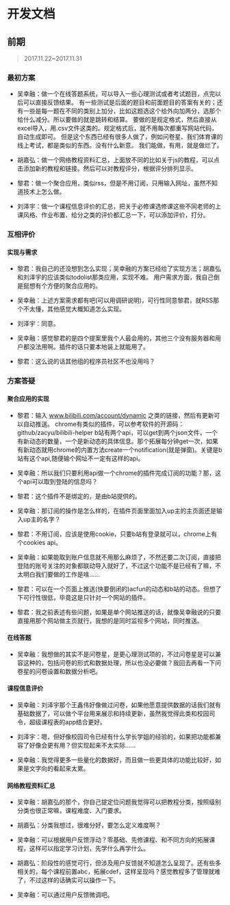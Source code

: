 ﻿# 开发文档

## 前期
> 2017.11.22~2017.11.31

### 最初方案
* 吴幸融：做一个在线答题系统，可以导入一些心理测试或者考试题目，点完以后可以直接反馈结果。
有一些测试是后面的题目和前面题目的答案有关的；还有一些是每一题在不同的类别上加分，比如这题选这个给外向加两分，选那个给什么减分。所以要做的就是跳转和结算。
要做的是规定格式，然后直接从excel导入，用.csv文件这类的。规定格式后，就不用每次都重写网站代码，自动生成即可。
但是这个东西已经有很多人做了，例如问卷星、我们体育课的线上考试，都是类似的东西。没有什么新意。
我们能做，有用，就是做烂了。

* 胡嘉弘：做一个网络教程资料汇总，上面放不同的比如关于js的教程，可以点击添加新的教程和链接。然后可以对教程评分，根据评分排列显示。

* 黎君：做一个聚合应用，类似rss，但是不用订阅，只用输入网址，虽然不知道技术上怎么做。

* 刘泽宇：做一个课程信息评价的汇总，把关于必修课选修课这些不同老师的上课风格、作业布置、给分之类的评价都汇总一下，可以添加评价，打分。

### 互相评价
#### 实现与需求
* 黎君：我自己的还没想到怎么实现；吴幸融的方案已经给了实现方法；胡嘉弘和刘泽宇的应该类似todolist那类应用，实现不难。
用户需求方面，我自己倒是挺想有个方便的聚合应用的。

* 吴幸融：上述方案需求都有吧(可以用调研说明)，可行性同意黎君，就RSS那个不太懂，其他感觉大概知道怎么实现。

* 刘泽宇：同意。

* 吴幸融：感觉黎君的是四个提案里我个人最会用的，其他三个没有服务器和用户都没法用啊。插件的话只要本地装上就能用了。

* 黎君：这么说的话其他组的程序员社区不也没用吗？

### 方案答疑
#### 聚合应用的实现
* 黎君：输入
www.bilibili.com/account/dynamic
之类的链接，然后有更新可以自动推送。
chrome有类似的插件，可以参考软件的开源码：github/zacyu/bilibili-helper
b站有两个api，可以get到两个json文件，一个有新动态的数量，一个是新动态的具体信息。那个拓展每分钟get一次，如果有新动态就用chrome的内置方法create一个notification(就是弹窗)。关键是b站有这个api,随便输个网址不一定有这样的api。

* 吴幸融：所以我们只要利用api做一个chrome的插件完成订阅的功能？那，这个api可以取到登陆的信息吗？

* 黎君：这个插件不是绑定的，是由b站提供的。

* 吴幸融：那订阅的操作是怎么样的，在插件页面里面加入up主的主页面还是输入up主的名字？

* 黎君：不用订阅，应该是使用cookie，只要b站有登录就可以，chrome上有个cookies api。

* 吴幸融：如果能取到账户信息就不用那么麻烦了，不然还要二次订阅，直接把登陆的账号关注的对象都联动导入就好了，不过这个功能不是已经有了嘛，不太明白我们要做的工作是啥……

* 黎君：可以在一个页面上推送(快要倒闭的)acfun的动态和b站的动态。但想了下可行性很低，毕竟这是只针对一个网站的插件。

* 黎君：我之前表述有些问题，如果是单个网站推送的话，就像吴幸融说的只要直接用那个网站做主页就行，我想的是同时监视多个网站，同时推送。

#### 在线答题
* 吴幸融：我想做的其实不是问卷星，是更心理测试项的，不过问卷星是可以兼容这种的，包括问卷的形式和数据处理，所以也没必要做？我回去再看一下问卷星的问卷设置和数据分析吧。

#### 课程信息评价
* 吴幸融：刘泽宇那个王鑫伟好像做过问卷，如果他愿意提供数据的话我们就有基础数据了，可以做个平台用来展示和持续更新，虽然我觉得此类和校园司令，超级课程表的app结合更好。

* 刘泽宇：嗯，但好像校园司令已经有什么学长学姐的经验的，如果把功能都兼容了好像会更有用？但实现起来不太实际……

* 吴幸融：我觉得更多一些量化的数据好，而且做一些更具体的功能比较好，如果是文字向的看起来太累。

#### 网络教程资料汇总
* 吴幸融：胡嘉弘的那个，你自己提定位问题我觉得可以把教程分类，按照级别分类也很正常嘛，课程难度、入门要求。

* 胡嘉弘：分类我想过，很难分好，要怎么定义难度啊？

* 吴幸融：可以根据用户反馈浮动？零基础、先修课程、和不同方向的拓展课程，这样可以指定学习计划，先学什么再学什么。

* 胡嘉弘：阶段性的感觉可行，但涉及用户反馈就不知道怎么呈现了。还有些多相关的，每个课程前置abc，拓展cdef，这样呈现吗？感觉教程多了管理就难了，不过这样的话确实可以操作一下。

* 吴幸融：可以通过用户反馈微调吧。
